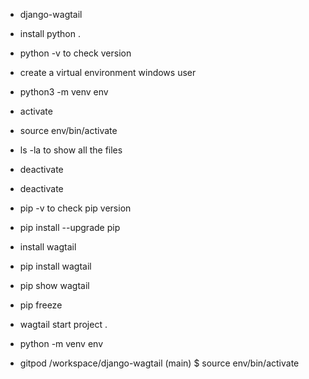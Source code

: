 * django-wagtail
* install python .
* python -v to check version
* create a virtual environment windows user
* python3 -m venv env
* activate
* source env/bin/activate
* ls -la to show all the files
* deactivate
* deactivate
* pip -v to check pip version
* pip install --upgrade pip
* install wagtail
* pip install wagtail
* pip show wagtail
* pip freeze
* wagtail start project .

* python -m venv env
* gitpod /workspace/django-wagtail (main) $ source env/bin/activate


